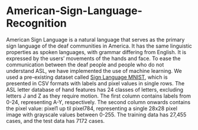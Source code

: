 # American-Sign-Language-Recognition

American Sign Language is a natural language that serves as the primary sign language of the deaf communities in America. It has the same linguistic properties as spoken languages, with grammar differing from English. It is expressed by the users’ movements of the hands and face. To ease the communication between the deaf people and people who do not understand ASL, we have implemented the use of machine learning. We used a pre-existing dataset called [Sign Language MNIST](https://www.kaggle.com/datasets/datamunge/sign-language-mnist), which is presented in CSV formats with labels and pixel values in single rows. The ASL letter database of hand features has 24 classes of letters, excluding letters J and Z as they require motion. The first column contains labels from 0-24, representing A-Y, respectively. The second column onwards contains the pixel value: pixel1 up til pixel784, representing a single 28x28 pixel image with grayscale values between 0-255. The training data has 27,455 cases, and the test data has 7172 cases.
